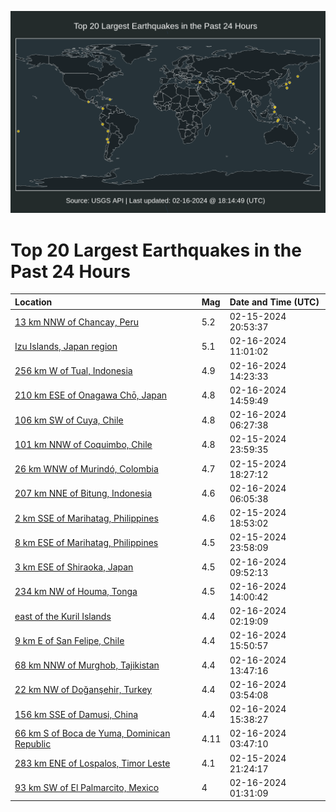 ![Map](./map.png)

# Top 20 Largest Earthquakes in the Past 24 Hours

| Location | Mag | Date and Time (UTC) |
|:---|:---|:---|
| [13 km NNW of Chancay, Peru](https://earthquake.usgs.gov/earthquakes/eventpage/us7000lzhj) | 5.2 | 02-15-2024 20:53:37 |
| [Izu Islands, Japan region](https://earthquake.usgs.gov/earthquakes/eventpage/us7000lzkm) | 5.1 | 02-16-2024 11:01:02 |
| [256 km W of Tual, Indonesia](https://earthquake.usgs.gov/earthquakes/eventpage/us7000lzli) | 4.9 | 02-16-2024 14:23:33 |
| [210 km ESE of Onagawa Chō, Japan](https://earthquake.usgs.gov/earthquakes/eventpage/us7000lzlp) | 4.8 | 02-16-2024 14:59:49 |
| [106 km SW of Cuya, Chile](https://earthquake.usgs.gov/earthquakes/eventpage/us7000lzjv) | 4.8 | 02-16-2024 06:27:38 |
| [101 km NNW of Coquimbo, Chile](https://earthquake.usgs.gov/earthquakes/eventpage/us7000lzib) | 4.8 | 02-15-2024 23:59:35 |
| [26 km WNW of Murindó, Colombia](https://earthquake.usgs.gov/earthquakes/eventpage/us7000lzgv) | 4.7 | 02-15-2024 18:27:12 |
| [207 km NNE of Bitung, Indonesia](https://earthquake.usgs.gov/earthquakes/eventpage/us7000lzjt) | 4.6 | 02-16-2024 06:05:38 |
| [2 km SSE of Marihatag, Philippines](https://earthquake.usgs.gov/earthquakes/eventpage/us7000lzgx) | 4.6 | 02-15-2024 18:53:02 |
| [8 km ESE of Marihatag, Philippines](https://earthquake.usgs.gov/earthquakes/eventpage/us7000lzif) | 4.5 | 02-15-2024 23:58:09 |
| [3 km ESE of Shiraoka, Japan](https://earthquake.usgs.gov/earthquakes/eventpage/us7000lzkh) | 4.5 | 02-16-2024 09:52:13 |
| [234 km NW of Houma, Tonga](https://earthquake.usgs.gov/earthquakes/eventpage/us7000lzld) | 4.5 | 02-16-2024 14:00:42 |
| [east of the Kuril Islands](https://earthquake.usgs.gov/earthquakes/eventpage/us7000lzj2) | 4.4 | 02-16-2024 02:19:09 |
| [9 km E of San Felipe, Chile](https://earthquake.usgs.gov/earthquakes/eventpage/us7000lznk) | 4.4 | 02-16-2024 15:50:57 |
| [68 km NNW of Murghob, Tajikistan](https://earthquake.usgs.gov/earthquakes/eventpage/us7000lzlb) | 4.4 | 02-16-2024 13:47:16 |
| [22 km NW of Doğanşehir, Turkey](https://earthquake.usgs.gov/earthquakes/eventpage/us7000lzjh) | 4.4 | 02-16-2024 03:54:08 |
| [156 km SSE of Damusi, China](https://earthquake.usgs.gov/earthquakes/eventpage/us7000lzni) | 4.4 | 02-16-2024 15:38:27 |
| [66 km S of Boca de Yuma, Dominican Republic](https://earthquake.usgs.gov/earthquakes/eventpage/pr2024047000) | 4.11 | 02-16-2024 03:47:10 |
| [283 km ENE of Lospalos, Timor Leste](https://earthquake.usgs.gov/earthquakes/eventpage/us7000lzhv) | 4.1 | 02-15-2024 21:24:17 |
| [93 km SW of El Palmarcito, Mexico](https://earthquake.usgs.gov/earthquakes/eventpage/us7000lziz) | 4 | 02-16-2024 01:31:09 |
